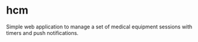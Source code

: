 # hcm
Simple web application to manage a set of medical equipment sessions with timers and push notifications.
